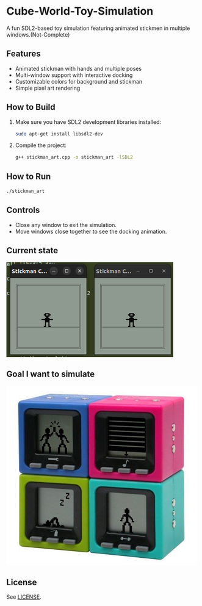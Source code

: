 # Cube-World-Toy-Simulation

A fun SDL2-based toy simulation featuring animated stickmen in multiple windows.(Not-Complete)
## Features
- Animated stickman with hands and multiple poses
- Multi-window support with interactive docking
- Customizable colors for background and stickman
- Simple pixel art rendering

## How to Build
1. Make sure you have SDL2 development libraries installed:
   ```sh
   sudo apt-get install libsdl2-dev
   ```
2. Compile the project:
   ```sh
   g++ stickman_art.cpp -o stickman_art -lSDL2
   ```

## How to Run
```sh
./stickman_art
```

## Controls
- Close any window to exit the simulation.
- Move windows close together to see the docking animation.
## Current state
![Current](images/image.png)

## Goal I want to simulate
![Goal](images/cubeworld.jpg)

## License
See [LICENSE](LICENSE).